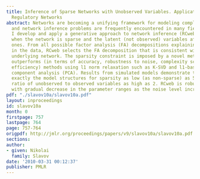 ```yaml
---
title: Inference of Sparse Networks with Unobserved Variables. Application to Gene
  Regulatory Networks
abstract: Networks are becoming a unifying framework for modeling complex systems
  and network inference problems are frequently encountered in many fields. Here,
  I develop and apply a generative approach to network inference (RCweb) for the case
  when the network is sparse and the latent (not observed) variables affect the observed
  ones. From all possible factor analysis (FA) decompositions explaining the variance
  in the data, RCweb selects the FA decomposition that is consistent with a sparse
  underlying network. The sparsity constraint is imposed by a novel method that significantly
  outperforms (in terms of accuracy, robustness to noise, complexity scaling and computational
  efficiency) methods using l1 norm relaxation such as K-SVD and l1-based sparse principle
  component analysis (PCA). Results from simulated models demonstrate that RCweb recovers
  exactly the model structures for sparsity as low (as non-sparse) as 50\% and with
  ratio of unobserved to observed variables as high as 2. RCweb is robust to noise,
  with gradual decrease in the parameter ranges as the noise level increases.
pdf: "./slavov10a/slavov10a.pdf"
layout: inproceedings
id: slavov10a
month: 0
firstpage: 757
lastpage: 764
page: 757-764
origpdf: http://jmlr.org/proceedings/papers/v9/slavov10a/slavov10a.pdf
sections: 
author:
- given: Nikolai
  family: Slavov
date: '2010-03-31 00:12:37'
publisher: PMLR
---
```

